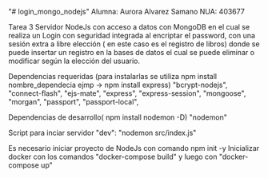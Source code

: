 "# login_mongo_nodejs" 
Alumna: Aurora Alvarez Samano 
NUA: 403677

Tarea 3
Servidor NodeJs con acceso a datos con MongoDB en el cual se realiza un Login con seguridad integrada al encriptar el password, con una sesión extra a libre elección ( en este caso es el registro de libros) donde se puede insertar un registro en la bases de datos el cual se puede eliminar o modificar según la elección del usuario.


Dependencias requeridas (para instalarlas se utiliza npm install nombre_dependecia ejmp -> npm install express) "bcrypt-nodejs", "connect-flash", "ejs-mate", "express", "express-session", "mongoose", "morgan", "passport", "passport-local",

Dependencias de desarrollo( npm install nodemon -D) "nodemon"

Script para inciar servidor "dev": "nodemon src/index.js"

Es necesario iniciar proyecto de NodeJs con comando npm init -y
Inicializar docker con los comandos "docker-compose build" 
y luego con "docker-compose up"


